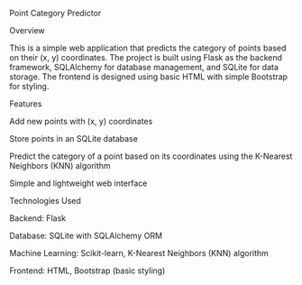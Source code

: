 Point Category Predictor

Overview

This is a simple web application that predicts the category of points based on their (x, y) coordinates. The project is built using Flask as the backend framework, SQLAlchemy for database management, and SQLite for data storage. The frontend is designed using basic HTML with simple Bootstrap for styling.

Features

Add new points with (x, y) coordinates

Store points in an SQLite database

Predict the category of a point based on its coordinates using the K-Nearest Neighbors (KNN) algorithm

Simple and lightweight web interface

Technologies Used

Backend: Flask

Database: SQLite with SQLAlchemy ORM

Machine Learning: Scikit-learn, K-Nearest Neighbors (KNN) algorithm

Frontend: HTML, Bootstrap (basic styling)
